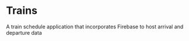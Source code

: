 # Trains

A train schedule application that incorporates Firebase to host arrival and departure data
